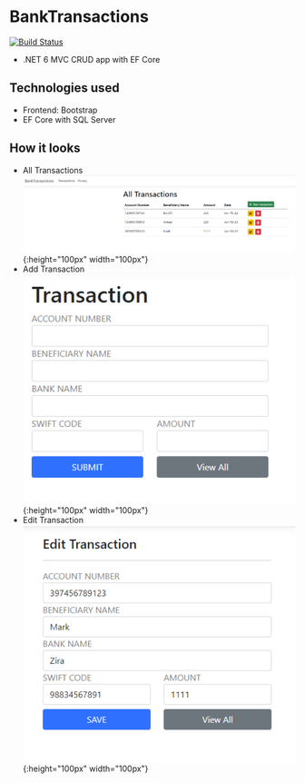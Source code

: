 # BankTransactions
[![Build Status](https://travis-ci.org/joemccann/dillinger.svg?branch=master)](https://travis-ci.org/joemccann/dillinger)
- .NET 6 MVC CRUD app with EF Core

## Technologies used
- Frontend: Bootstrap
- EF Core with SQL Server

## How it looks
- All Transactions ![Screenshot](Home.PNG){:height="100px" width="100px"}
- Add Transaction ![Screenshot](Create.PNG){:height="100px" width="100px"}
- Edit Transaction ![Screenshot](Edit.PNG){:height="100px" width="100px"}
